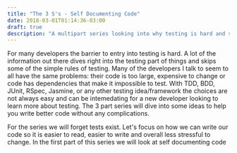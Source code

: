 ```yaml
---
title: "The 3 S's - Self Documenting Code"
date: 2018-03-01T01:14:36-03:00
draft: true
description: "A multipart series looking into why testing is hard and some tips you can use to get ready to test"
---
```


For many developers the barrier to entry into testing is hard. A lot of the information out there dives right into the testing part of things and skips some of the simple rules of testing. Many of the developers I talk to seem to all have the same problems: their code is too large, expensive to change or code has dependencies that make it impossible to test. With TDD, BDD, JUnit, RSpec, Jasmine, or any other testing idea/framework the choices are not always easy and can be intemedating for a new developer looking to learn more about testing. The 3 part series will dive into some ideas to help you write better code without any complications.

For the series we will forget tests exist. Let's focus on how we can write our code so it is easier to read, easier to write and overall less stressful to change. In the first part of this series we will look at self documenting code




